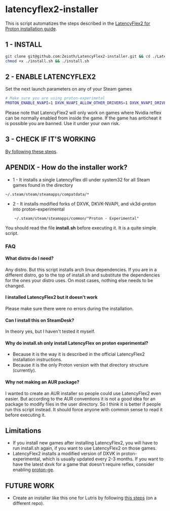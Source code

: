 
# latencyflex2-installer
This is script automatizes the steps described in the
[LatencyFlex2 for Proton installation guide](https://lfx2.ishitatsuy.uk/shim/building.html).

## 1 - INSTALL
``` sh
git clone git@github.com:Zeioth/LatencyFlex2-installer.git && cd ./LatencyFlex2-installer
chmod +x ./install.sh && ./install.sh
```

## 2 - ENABLE LATENCYFLEX2
Set the next launch parameters on any of your Steam games

``` sh
# Make sure you are using proton-experimetal
PROTON_ENABLE_NVAPI=1 DXVK_NVAPI_ALLOW_OTHER_DRIVERS=1 DXVK_NVAPI_DRIVER_VERSION=49729 DXVK_CONFIG_FILE=~/.cache/latency-flex/dxvk.conf
```

Please note that LatencyFlex2 will only work on games where Nvidia reflex 
can be normally enabled from inside the game. If the game has anticheat it 
is possible you are banned. Use it under your own risk.

## 3 - CHECK IF IT'S WORKING
[By following 
these steps](https://lfx2.ishitatsuy.uk/shim/installing.html#enabling-or-disabling-explicit-latency-markers).

## APENDIX - How do the installer work?

* 1 - It installs a single LatencyFlex dll under system32 for all Steam games found in the directory
```
~/.steam/steam/steamapps/compatdata/*
```
* 2 - It installs modified forks of DXVK, DKVK-NVAPI, and vk3d-proton into
  proton-experimental
```
    ~/.steam/steam/steamapps/common/"Proton - Experimental"
```
You should read the file **install.sh** before executing it. It is a quite simple script.


### FAQ

#### What distro do I need?
Any distro. But this script installs arch linux dependencies.
If you are in a different distro, go to the top of install.sh and substitute
the dependencies for the ones your distro uses. On most cases, nothing else
needs to be changed.

#### I installed LatencyFlex2 but it doesn't work
Please make sure there were no errors during the installation.

#### Can I install this on SteamDesk?
In theory yes, but I haven't tested it myself.

#### Why do install.sh only install LatencyFlex on proton experimental?

* Because it is the way it is described in the official LatencyFlex2
  installation instructions.
* Because it is the only Proton version with that directory structure (currently).

#### Why not making an AUR package?
I wanted to create an AUR installer so people could use LatencyFlex2 even
easier. But according to the AUR conventions it is not a good idea for an
package to modify files in the user directory. So I think it is better if
people run this script instead. It should force anyone with common sense to
read it before executing it.

## Limitations
* If you install new games after installing LatencyFlex2, you will have to run
install.sh again, if you want to use LatencyFlex2 on those games.
* LatencyFlex2 installs a modified version of DXVK in proton-experimental, which 
is usually updated every 2-3 months. If you want to have the latest dxvk for a 
game that doesn't require reflex, consider enabling 
[proton-ge](https://github.com/GloriousEggroll/proton-ge-custom).

## FUTURE WORK

* Create an installer like this one for Lutris by following 
[this steps](https://lfx2.ishitatsuy.uk/shim/installing.html#lutris) (on a different repo).
